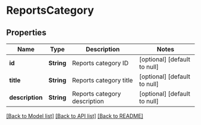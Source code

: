 # ReportsCategory
## Properties

Name | Type | Description | Notes
------------ | ------------- | ------------- | -------------
**id** | **String** | Reports category ID | [optional] [default to null]
**title** | **String** | Reports category title | [optional] [default to null]
**description** | **String** | Reports category description | [optional] [default to null]

[[Back to Model list]](../README.md#documentation-for-models) [[Back to API list]](../README.md#documentation-for-api-endpoints) [[Back to README]](../README.md)

